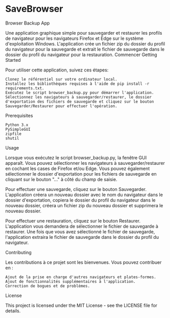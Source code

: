 # SaveBrowser
Browser Backup App

Une application graphique simple pour sauvegarder et restaurer les profils de navigateur pour les navigateurs Firefox et Edge sur le système d'exploitation Windows. L'application crée un fichier zip du dossier du profil du navigateur pour la sauvegarde et extrait le fichier de sauvegarde dans le dossier du profil du navigateur pour la restauration. Commencer
Getting Started

Pour utiliser cette application, suivez ces étapes:

    Clonez le référentiel sur votre ordinateur local.
    Installez les bibliothèques requises à l'aide de pip install -r requirements.txt.
    Exécutez le script browser_backup.py pour démarrer l'application.
    Sélectionnez les navigateurs à sauvegarder/restaurer, le dossier d'exportation des fichiers de sauvegarde et cliquez sur le bouton Sauvegarder/Restaurer pour effectuer l'opération.


Prerequisites

    Python 3.x
    PySimpleGUI
    zipfile
    shutil

Usage

Lorsque vous exécutez le script browser_backup.py, la fenêtre GUI apparaît. Vous pouvez sélectionner les navigateurs à sauvegarder/restaurer en cochant les cases de Firefox et/ou Edge. Vous pouvez également sélectionner le dossier d'exportation pour les fichiers de sauvegarde en cliquant sur le bouton "..." à côté du champ de saisie.

Pour effectuer une sauvegarde, cliquez sur le bouton Sauvegarder. L'application créera un nouveau dossier avec le nom du navigateur dans le dossier d'exportation, copiera le dossier du profil du navigateur dans le nouveau dossier, créera un fichier zip du nouveau dossier et supprimera le nouveau dossier.

Pour effectuer une restauration, cliquez sur le bouton Restaurer. L'application vous demandera de sélectionner le fichier de sauvegarde à restaurer. Une fois que vous avez sélectionné le fichier de sauvegarde, l'application extraira le fichier de sauvegarde dans le dossier du profil du navigateur.

Contributing

Les contributions à ce projet sont les bienvenues. Vous pouvez contribuer en :

    Ajout de la prise en charge d'autres navigateurs et plates-formes.
    Ajout de fonctionnalités supplémentaires à l'application.
    Correction de bogues et de problèmes.

License

This project is licensed under the MIT License - see the LICENSE file for details.
